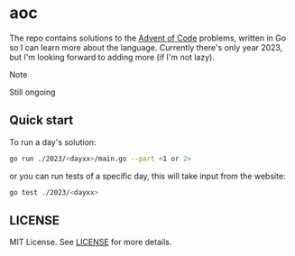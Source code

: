 # aoc

The repo contains solutions to the [Advent of Code](https://adventofcode.com/)
problems, written in Go so I can learn more about the language. Currently
there's only year 2023, but I'm looking forward to adding more (if I'm 
not lazy).

>[!NOTE]
>Still ongoing

## Quick start

To run a day's solution:

```bash
go run ./2023/<dayxx>/main.go --part <1 or 2>
```

or you can run tests of a specific day, this will take input from the
website:

```bash
go test ./2023/<dayxx>
```

## LICENSE

MIT License. See [LICENSE](./LICENSE) for more details.
